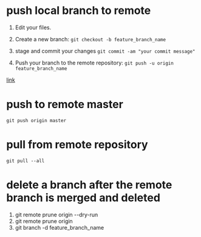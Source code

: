 # push local branch to remote

1. Edit your files.

2. Create a new branch:
`git checkout -b feature_branch_name`

3. stage and commit your changes
`git commit -am "your commit message"`

3. Push your branch to the remote repository:
`git push -u origin feature_branch_name`


[link](https://www.freecodecamp.org/forum/t/push-a-new-local-branch-to-a-remote-git-repository-and-track-it-too/13222)



# push to remote master 
`git push origin master`

# pull from remote repository
`git pull --all`

# delete a branch after the remote branch is merged and deleted

1. git remote prune origin --dry-run
2. git remote prune origin 
3. git branch -d feature_branch_name